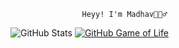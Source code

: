                     Heyy! I'm Madhav🙋🏻‍♂️
<!--
**Madhavarora05/Madhavarora05** is a ✨ _special_ ✨ repository because its `README.md` (this file) appears on your GitHub profile.

Here are some ideas to get you started:

- 🔭 I’m currently working on ...
- 🌱 I’m currently learning ...
- 👯 I’m looking to collaborate on ...
- 🤔 I’m looking for help with ...
- 💬 Ask me about ...
- 📫 How to reach me: ...
- 😄 Pronouns: ...
- ⚡ Fun fact: ...
-->
![GitHub Stats](https://github-readme-stats.vercel.app/api?username=Madhavarora05&theme=dark)
[![GitHub Game of Life](https://github4life.herokuapp.com/Madhavarora05.gif?z=6)](https://github4life.herokuapp.com/Madhavarora05)
